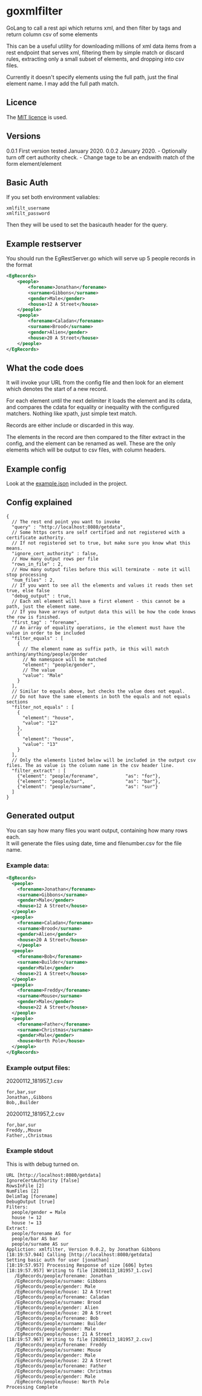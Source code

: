 # goxmlfilter
GoLang to call a rest api which returns xml, and then filter by tags and return column csv of some elements

This can be a useful utility for downloading millions of xml data items from a rest endpoint that serves xml,
filtering them by simple match or discard rules, extracting only a small subset of elements, and dropping into csv files.

Currently it doesn't specify elements using the full path, just the final element name.
I may add the full path match.

## Licence

The [MIT licence](https://github.com/PendaRed/goxmlfilter/blob/master/LICENSE) is used.

## Versions

0.0.1 First version tested January 2020.
0.0.2 January 2020.
    - Optionally turn off cert authority check.
    - Change tage to be an endswith match of the form element/element

## Basic Auth

If you set both environment valiables:
```
xmlfilt_username
xmlfilt_password
```

Then they will be used to set the basicauth header for the query.

## Example restserver
You should run the EgRestServer.go which will serve up 5 people records in the format

```xml
<EgRecords>
    <people>
        <forename>Jonathan</forename>
        <surname>Gibbons</surname>
        <gender>Male</gender>
        <house>12 A Street</house>
    </people>
    <people>
        <forename>Caladan</forename>
        <surname>Brood</surname>
        <gender>Alien</gender>
        <house>20 A Street</house>
    </people>
</EgRecords>
```

## What the code does
It will invoke your URL from the config file and then look for an element which denotes the start of a new record.

For each element until the next delimiter it loads the element and its cdata, and compares the cdata for equality or inequality 
with the configured matchers.  Nothing like xpath, just simple text match.

Records are either include or discarded in this way.

The elements in the record are then compared to the filter extract in the config, and the element can be renamed as well.
These are the only elements which will be output to csv files, with column headers.

## Example config

Look at the [example.json](https://github.com/PendaRed/goxmlfilter/blob/master/src/jgibbons.com/goxmlfilter/example.json) included in the project.

## Config explained

```
{
  // The rest end point you want to invoke
  "query" : "http://localhost:8080/getdata",
  // Some https certs are self certified and not registered with a certificate authority.
  // If not registered set to true, but make sure you know what this means.
  "ignore_cert_authority" : false,
  // How many output rows per file
  "rows_in_file" : 2,
  // How many output files before this will terminate - note it will stop processing
  "num_files" : 2,
  // If you want to see all the elements and values it reads then set true, else false
  "debug_output" : true,
  // Each xml element will have a first element - this cannot be a path, just the element name.
  // If you have arrays of output data this will be how the code knows the row is finished.
  "first_tag" : "forename",
  // An array of equality operations, ie the element must have the value in order to be included
  "filter_equals" : [
    {
      // The element name as suffix path, ie this will match anthing/anything/people/gender 
      // No namespace will be matched
      "element": "people/gender",
      // The value
      "value": "Male"
    }
  ],
  // Similar to equals above, but checks the value does not equal.
  // Do not have the same elements in both the equals and not equals sections
  "filter_not_equals" : [
    {
      "element": "house",
      "value": "12"
    },
    {
      "element": "house",
      "value": "13"
    }
  ],
  // Only the elements listed below will be included in the output csv files. The as value is the column name in the csv header line.
  "filter_extract" : [
    {"element": "people/forename",          "as": "for"},
    {"element": "people/bar",               "as": "bar"},
    {"element": "people/surname",           "as": "sur"}
  ]
}
```

## Generated output

You can say how many files you want output, containing how many rows each.  
It will generate the files using date, time and filenumber.csv for the file name.

### Example data:
```xml
<EgRecords>
  <people>
    <forename>Jonathan</forename>
    <surname>Gibbons</surname>
    <gender>Male</gender>
    <house>12 A Street</house>
  </people>
  <people>
    <forename>Caladan</forename>
    <surname>Brood</surname>
    <gender>Alien</gender>
    <house>20 A Street</house>
    </people>
  <people>
    <forename>Bob</forename>
    <surname>Builder</surname>
    <gender>Male</gender>
    <house>21 A Street</house>
  </people>
  <people>
    <forename>Freddy</forename>
    <surname>Mouse</surname>
    <gender>Male</gender>
    <house>22 A Street</house>
  </people>
  <people>
    <forename>Father</forename>
    <surname>Christmas</surname>
    <gender>Male</gender>
    <house>North Pole</house>
  </people>
</EgRecords>
```

### Example output files:

20200112_181957_1.csv
```
for,bar,sur
Jonathan,,Gibbons
Bob,,Builder
```

20200112_181957_2.csv
```
for,bar,sur
Freddy,,Mouse
Father,,Christmas
```

### Example stdout

This is with debug turned on.
```
URL [http://localhost:8080/getdata]
IgnoreCertAuthority [false]
RowsInFile [2]
NumFiles [2]
DelimTag [forename]
DebugOutput [true]
Filters:
  people/gender = Male
  house != 12
  house != 13
Extract:
  people/forename AS for
  people/bar AS bar
  people/surname AS sur
Appliction: xmlfilter, Version 0.0.2, by Jonathan Gibbons
[18:19:57.944] Calling [http://localhost:8080/getdata]
Setting basic auth for user [jonathan]
[18:19:57.957] Processing Response of size [606] bytes
[18:19:57.957] Writing to file [20200113_181957_1.csv]
   /EgRecords/people/forename: Jonathan
   /EgRecords/people/surname: Gibbons
   /EgRecords/people/gender: Male
   /EgRecords/people/house: 12 A Street
   /EgRecords/people/forename: Caladan
   /EgRecords/people/surname: Brood
   /EgRecords/people/gender: Alien
   /EgRecords/people/house: 20 A Street
   /EgRecords/people/forename: Bob
   /EgRecords/people/surname: Builder
   /EgRecords/people/gender: Male
   /EgRecords/people/house: 21 A Street
[18:19:57.967] Writing to file [20200113_181957_2.csv]
   /EgRecords/people/forename: Freddy
   /EgRecords/people/surname: Mouse
   /EgRecords/people/gender: Male
   /EgRecords/people/house: 22 A Street
   /EgRecords/people/forename: Father
   /EgRecords/people/surname: Christmas
   /EgRecords/people/gender: Male
   /EgRecords/people/house: North Pole
Processing Complete
```
